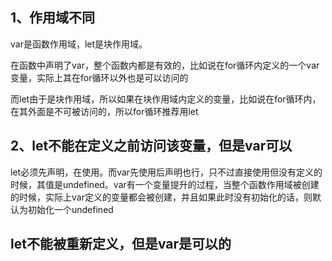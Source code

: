 ## 1、作用域不同
var是函数作用域，let是块作用域。

在函数中声明了var，整个函数内都是有效的，比如说在for循环内定义的一个var变量，实际上其在for循环以外也是可以访问的

而let由于是块作用域，所以如果在块作用域内定义的变量，比如说在for循环内，在其外面是不可被访问的，所以for循环推荐用let
## 2、let不能在定义之前访问该变量，但是var可以
let必须先声明，在使用。而var先使用后声明也行，只不过直接使用但没有定义的时候，其值是undefined。var有一个变量提升的过程，当整个函数作用域被创建的时候，实际上var定义的变量都会被创建，并且如果此时没有初始化的话，则默认为初始化一个undefined
## let不能被重新定义，但是var是可以的
